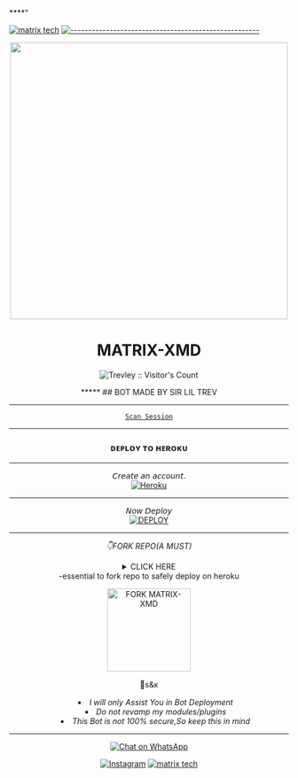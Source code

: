 ****"

[![matrix tech](https://readme-typing-svg.demolab.com?font=Anton&size=30&pause=998&color=008000&background=F7F2F20A&vCenter=true&random=false&width=465&lines=Hello+Everyone%F0%9F%91%8B!;thank+you+for+visiting+my+Repo;I+am+LilTREV+admin+founder+of+this;project;and+creator+too;i'm+looking+forwad+for+your+feedback;love+you+💖+🫂+💕;please!!;read+carefully+this+document;we+are+not+responsible+for+any;faults+or+mistakes+done;by+misbehaving+this+app+😕🙃)](https://github.com/Trevley)
[![-----------------------------------------------------](https://raw.githubusercontent.com/andreasbm/readme/master/assets/lines/colored.png)](#table-of-contents)
<div align="center" class= "main"> 
  <img src="https://files.catbox.moe/z7aq15.jpg" width="500" height="500"/>
  <h1>MATRIX-XMD</h1>




<p align="center"><img src="https://files.catbooe/z7aq15.jpg" alt="Trevley :: Visitor's Count" /></p>
*****
## BOT MADE BY SIR LIL TREV

*****
[`Scan Session`](https://matrix-md-7bc97ab50410.herokuapp.com/) 

****
### ᴅᴇᴘʟᴏʏ ᴛᴏ ʜᴇʀᴏᴋᴜ
*****
 𝘊𝘳𝘦𝘢𝘵𝘦 𝘢𝘯 𝘢𝘤𝘤𝘰𝘶𝘯𝘵.
    <br>
<a href='https://dashboard.heroku.com/' target="_blank"><img alt='Heroku' src='https://img.shields.io/badge/-Create-black?style=for-the-badge&logo=heroku&logoColor=white'/></a>
****
 𝘕𝘰𝘸 𝘋𝘦𝘱𝘭𝘰𝘺
    <br>
<a href='https://matrix-md-verification.vercel.app' target="_blank"><img alt='DEPLOY' src='https://img.shields.io/badge/-DEPLOY-black?style=for-the-badge&logo=heroku&logoColor=white'/></a>

****
*👇FORK REPO(A MUST)*
<details>
  <summary>CLICK HERE<summary>
-essential to fork repo to safely deploy on heroku





    
<a
href="https://github.com/Trevley/MATRIX-XMD/fork"><img src="https://img.shields.io/badge/CLICK%20HERE-purple" alt="FORK MATRIX-XMD" width="150"></a>


 📮s&ᴋ

- *I will only Assist You in Bot Deployment*
- *Do not revamp my modules/plugins*
- *This Bot is not 100% secure,So keep this in mind*

****
   
[![Chat on WhatsApp](https://img.shields.io/badge/WhatsApp-Chat-green?logo=whatsapp)](https://wa.me/+254791850627) 

[![Instagram](https://img.shields.io/badge/Instagram-Profile-orange?style=flat-square&logo=Instagram)](https://www.instagram.com/lil_trev._) 
[![matrix tech](https://readme-typing-svg.demolab.com?font=Anton&size=30&pause=998&color=F51FFF&background=F7F2F20A&vCenter=true&random=false&width=465&lines=thank+you%F0%9F%91%8B!;for+using+MATRIX+XMD;🙏;🙏+✍🏾;🥰)](https://github.com/Trevley)
